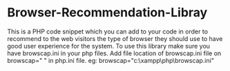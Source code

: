 # Browser-Recommendation-Libray
This is a PHP code snippet which you can add to your code in order to recommend to the web visitors the type of browser they should use to have good user experience for the system. 
To use this library make sure you have browscap.ini in your php files. Add file location of browscap.ini file on browscap=" "  in php.ini file. eg: browscap="c:\xampp\php\browscap.ini" 
